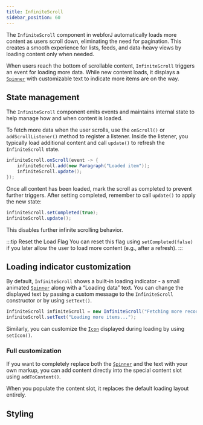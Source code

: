 ```yaml
---
title: InfiniteScroll
sidebar_position: 60
---
```


<DocChip chip="shadow" />
<DocChip chip="name" label="dwc-infinite-scroll" />
<DocChip chip='since' label='25.00' />
<JavadocLink type="infinite-scroll" location="com/webforj/component/infinitescroll/InfiniteScroll" top='true'/>

The `InfiniteScroll` component in webforJ automatically loads more content as users scroll down, eliminating the need for pagination. This creates a smooth experience for lists, feeds, and data-heavy views by loading content only when needed.

When users reach the bottom of scrollable content, `InfiniteScroll` triggers an event for loading more data. While new content loads, it displays a [`Spinner`](../components/spinner) with customizable text to indicate more items are on the way.

<AppLayoutViewer
path='/webforj/infinitescroll?' 
javaE='https://raw.githubusercontent.com/webforj/webforj-documentation/refs/heads/main/src/main/java/com/webforj/samples/views/infinitescroll/InfiniteScrollView.java'
cssURL='https://raw.githubusercontent.com/webforj/webforj-documentation/main/src/main/resources/css/infinitescroll/infinitescroll.css'
height = '400px'
mobile='true'
/>

## State management

The `InfiniteScroll` component emits events and maintains internal state to help manage how and when content is loaded.

To fetch more data when the user scrolls, use the `onScroll()` or `addScrollListener()` method to register a listener. Inside the listener, you typically load additional content and call `update()` to refresh the `InfiniteScroll` state.

```java
infiniteScroll.onScroll(event -> {
    infiniteScroll.add(new Paragraph("Loaded item"));
    infiniteScroll.update();
});
```

Once all content has been loaded, mark the scroll as completed to prevent further triggers. After setting completed, remember to call `update()` to apply the new state:

```java
infiniteScroll.setCompleted(true);
infiniteScroll.update();
```
This disables further infinite scrolling behavior.

:::tip Reset the Load Flag
You can reset this flag using `setCompleted(false)` if you later allow the user to load more content (e.g., after a refresh).
:::


## Loading indicator customization

By default, `InfiniteScroll` shows a built-in loading indicator - a small animated [`Spinner`](../components/spinner) along with a “Loading data” text. You can change the displayed text by passing a custom message to the `InfiniteScroll` constructor or by using `setText()`.

```java
InfiniteScroll infiniteScroll = new InfiniteScroll("Fetching more records...");
infiniteScroll.setText("Loading more items...");
```

Similarly, you can customize the [`Icon`](../components/icon) displayed during loading by using `setIcon()`.

<AppLayoutViewer
path='/webforj/infinitescrollloading?' 
javaE='https://raw.githubusercontent.com/webforj/webforj-documentation/refs/heads/main/src/main/java/com/webforj/samples/views/infinitescroll/InfiniteScrollLoadingView.java'
cssURL='https://raw.githubusercontent.com/webforj/webforj-documentation/main/src/main/resources/css/infinitescroll/infinitescroll.css'
height = '400px'
mobile='true'
/>

### Full customization

If you want to completely replace both the [`Spinner`](../components/spinner) and the text with your own markup,
you can add content directly into the special content slot using `addToContent()`.

When you populate the content slot, it replaces the default loading layout entirely.

<AppLayoutViewer
path='/webforj/infinitescrollcustomloading?' 
javaE='https://raw.githubusercontent.com/webforj/webforj-documentation/refs/heads/main/src/main/java/com/webforj/samples/views/infinitescroll/InfiniteScrollCustomLoadingView.java'
cssURL='https://raw.githubusercontent.com/webforj/webforj-documentation/main/src/main/resources/css/infinitescroll/infinitescrollcustom.css'
height = '400px'
mobile='true'
/>

## Styling

<TableBuilder name="InfiniteScroll" />